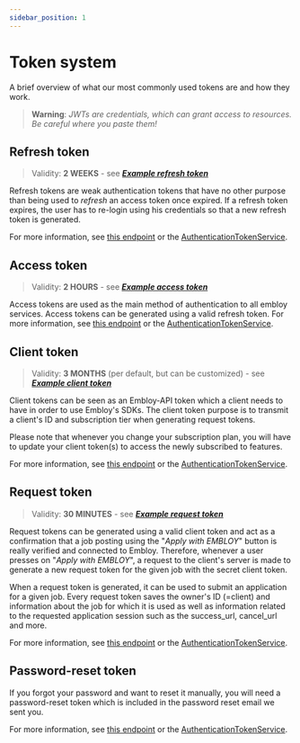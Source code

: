 ```yaml
---
sidebar_position: 1
---
```


# Token system

A brief overview of what our most commonly used tokens are and how they work. 

> **Warning**: _JWTs are credentials, which can grant access to resources. Be careful where you paste them!_

## Refresh token

> Validity: **2 WEEKS** - see [***Example refresh token***](https://jwt.io/#debugger-io?token=eyJhbGciOiJIUzI1NiJ9.eyJzdWIiOjEsImV4cCI6MTcwNDk2MDA2NCwianRpIjoiMWEyODE5MzE5ZGMzNDQ4OTZkYWQ2YjY4ODA1OWNjYzgiLCJpYXQiOjE3MDQ5NDU2NjQsImlzcyI6Im1hbmtkZSJ9.mYCEoi39xVg-AzsF8X7g-7d60xdEEmUsoUzBURV0CsQ)

Refresh tokens are weak authentication tokens that have no other purpose than being used to _refresh_ an access token once expired. 
If a refresh token expires, the user has to re-login using his credentials so that a new refresh token is generated.

For more information, see [this endpoint](https://www.postman.com/embloy/workspace/embloy-workspace/request/24977803-2c38042b-45e7-4de4-8171-ddc3f53a0182) or the [AuthenticationTokenService](../tokens/authentication_token_service.md).


## Access token

> Validity: **2 HOURS** - see [***Example access token***](https://jwt.io/#debugger-io?token=eyJhbGciOiJIUzI1NiJ9.eyJzdWIiOjEsImV4cCI6MTcwNDk0Njg4NCwidHlwIjoidmVyaWZpZWQiLCJpc3MiOiJtYW5rZGUifQ.qCVGzzpenV6AzEeQDlUT0X69Q7oiDf_OQKllthKiB4E)

Access tokens are used as the main method of authentication to all embloy services. Access tokens can be generated using a valid refresh token. For more information, see [this endpoint](https://www.postman.com/embloy/workspace/embloy-workspace/request/24977803-e29e5a54-533b-413a-9e04-b608cc4acd68) or the [AuthenticationTokenService](../tokens/authentication_token_service.md).

## Client token

> Validity: **3 MONTHS** (per default, but can be customized) - see [***Example client token***](https://jwt.io/#debugger-io?token=eyJhbGciOiJIUzI1NiJ9.eyJzdWIiOjEsImV4cCI6MTcwNzU4Mjk5NCwidHlwIjoiZW50ZXJwcmlzZV8xIiwiaWF0IjoxNzA0OTQ1Njk4LCJpc3MiOiJtYW5rZGUifQ.eNaE4XJTMLO-etaK66uS0Aa6jTD5KuKMPya8_NXKLQQ)

Client tokens can be seen as an Embloy-API token which a client needs to have in order to use Embloy's SDKs. The client token purpose is to transmit a client's ID and subscription tier when generating request tokens.

Please note that whenever you change your subscription plan, you will have to update your client token(s) to access the newly subscribed to features.

For more information, see [this endpoint](https://www.postman.com/embloy/workspace/embloy-workspace/request/24977803-86b2cf1c-b02e-4d83-b65f-9c5e03cc89c4) or the [AuthenticationTokenService](../tokens/authentication_token_service.md).

## Request token

> Validity: **30 MINUTES** - see [***Example request token***](https://jwt.io/#debugger-io?token=eyJhbGciOiJIUzI1NiJ9.eyJzdWIiOjEsImV4cCI6MTcwNTA1Mzg4NSwic2Vzc2lvbiI6eyJjbGllbnRfaWQiOjEsInN1YnNjcmlwdGlvbl90eXBlIjoiZW50ZXJwcmlzZV8xIiwibW9kZSI6ImpvYiIsInN1Y2Nlc3NfdXJsIjoiL3N1Y2Nlc3MiLCJjYW5jZWxfdXJsIjoiL2ZhaWx1cmUiLCJqb2Jfc2x1ZyI6ImpvYiMxIn0sImlhdCI6MTcwNDk0NTg4NSwiaXNzIjoibWFua2RlIn0.yzzM0o-EtqXM3mt_hJTCFyUwnYZQAQYmyNHBvfI3d6s)

Request tokens can be generated using a valid client token and act as a confirmation that a job posting using the "_Apply with EMBLOY_" button is really verified and connected to Embloy. Therefore, whenever a user presses on "_Apply with EMBLOY_", a request to the client's server is made to generate a new request token for the given job with the secret client token.

When a request token is generated, it can be used to submit an application for a given job. Every request token saves the owner's ID (=client) and information about the job for which it is used as well as information related to the requested application session such as the success_url, cancel_url and more.   

For more information, see [this endpoint](https://www.postman.com/embloy/workspace/embloy-workspace/request/24977803-7629b41f-882f-4897-bacd-5b900378eac6) or the [AuthenticationTokenService](../tokens/authentication_token_service.md).

## Password-reset token

If you forgot your password and want to reset it manually, you will need a password-reset token which is included in the password reset email we sent you.

For more information, see [this endpoint](https://www.postman.com/embloy/workspace/embloy-workspace/request/24977803-969a3f0a-af9e-4e62-9eb1-a72110864f27) or the [AuthenticationTokenService](../tokens/authentication_token_service.md).